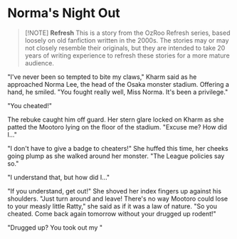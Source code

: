 # Norma's Night Out

> [!NOTE] **Refresh**
> This is a story from the OzRoo Refresh series, based loosely on old fanfiction written in the 2000s. The stories may or may not closely resemble their originals, but they are intended to take 20 years of writing experience to refresh these stories for a more mature audience.

"I've never been so tempted to bite my claws," Kharm said as he approached Norma Lee, the head of the Osaka monster stadium. Offering a hand, he smiled. "You fought really well, Miss Norma. It's been a privilege."

"You cheated!"

The rebuke caught him off guard. Her stern glare locked on Kharm as she patted the Mootoro lying on the floor of the stadium. "Excuse me? How did I..."

"I don't have to give a badge to cheaters!" She huffed this time, her cheeks going plump as she walked around her monster. "The League policies say so."

"I understand that, but how did I..."

"If you understand, get out!" She shoved her index fingers up against his shoulders. "Just turn around and leave! There's no way Mootoro could lose to your measly little Ratty," she said as if it was a law of nature. "So you cheated. Come back again tomorrow without your drugged up rodent!"

"Drugged up? You took out my "

